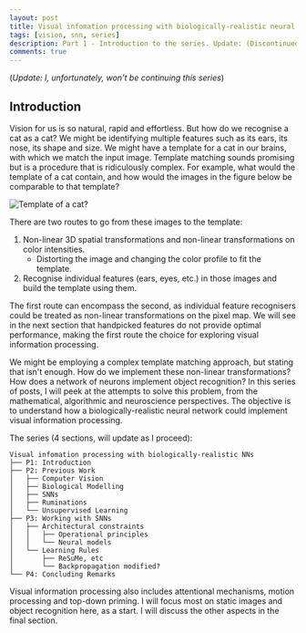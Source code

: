 ```yaml
---
layout: post
title: Visual infomation processing with biologically-realistic neural networks - 1
tags: [vision, snn, series]
description: Part 1 - Introduction to the series. Update: (Discontinued).
comments: true
---
```


(_Update: I, unfortunately, won't be continuing this series_)

## Introduction

Vision for us is so natural, rapid and effortless. But how do we recognise a cat as a cat? We might be identifying multiple features such as its ears, its nose, its shape and size. We might have a template for a cat in our brains, with which we match the input image. Template matching sounds promising but is a procedure that is ridiculously complex. For example, what would the template of a cat contain, and how would the images in the figure below be comparable to that template? 

![Template of a cat?]({{site:url}}/assets/cats_all.png 'Template of a cat?')

There are two routes to go from these images to the template:

1. Non-linear 3D spatial transformations and non-linear transformations on color intensities.
    - Distorting the image and changing the color profile to fit the template.
2. Recognise individual features (ears, eyes, etc.) in those images and build the template using them.

The first route can encompass the second, as individual feature recognisers could be treated as non-linear transformations on the pixel map. We will see in the next section that handpicked features do not provide optimal performance, making the first route the choice for exploring visual information processing. 

We might be employing a complex template matching approach, but stating that isn't enough. How do we implement these non-linear transformations? How does a network of neurons implement object recognition? In this series of posts, I will peek at the attempts to solve this problem, from the mathematical, algorithmic and neuroscience perspectives. The objective is to understand how a biologically-realistic neural network could implement visual information processing.

The series (4 sections, will update as I proceed):

```
Visual infomation processing with biologically-realistic NNs
├── P1: Introduction
├── P2: Previous Work
│   ├── Computer Vision
│   ├── Biological Modelling
│   ├── SNNs
│   ├── Ruminations
│   └── Unsupervised Learning
├── P3: Working with SNNs
│   ├── Architectural constraints
│   │   ├── Operational principles
│   │   └── Neural models
│   └── Learning Rules
│       ├── ReSuMe, etc
│       └── Backpropagation modified?
└── P4: Concluding Remarks
```

Visual information processing also includes attentional mechanisms, motion processing and top-down priming. I will focus most on static images and object recognition here, as a start. I will discuss the other aspects in the final section.